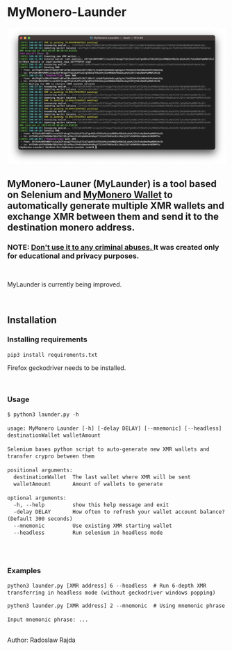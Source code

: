 # MyMonero-Launder

![MyLaunder screenshot](screenshot.png)


## MyMonero-Launer (MyLaunder) is a tool based on Selenium and [MyMonero Wallet](https://wallet.mymonero.com/) to automatically generate multiple XMR wallets and exchange XMR between them and send it to the destination monero address.
### NOTE: <ins> Don't use it to any criminal abuses. </ins> It was created only for **educational** and **privacy** purposes.

<br>

MyLaunder is currently being improved.

<br>

## Installation

### Installing requirements
```
pip3 install requirements.txt
```

Firefox geckodriver needs to be installed.

<br>

### Usage
```
$ python3 launder.py -h

usage: MyMonero Launder [-h] [-delay DELAY] [--mnemonic] [--headless] destinationWallet walletAmount

Selenium bases python script to auto-generate new XMR wallets and transfer crypro between them

positional arguments:
  destinationWallet  The last wallet where XMR will be sent
  walletAmount       Amount of wallets to generate

optional arguments:
  -h, --help         show this help message and exit
  -delay DELAY       How often to refresh your wallet account balance? (Default 300 seconds)
  --mnemonic         Use existing XMR starting wallet
  --headless         Run selenium in headless mode


```

<br>

### Examples
```
python3 launder.py [XMR address] 6 --headless  # Run 6-depth XMR transferring in headless mode (without geckodriver windows popping)
```
```
python3 launder.py [XMR address] 2 --mnemonic  # Using mnemonic phrase

Input mnemonic phrase: ...
```

<br>
Author: Radoslaw Rajda